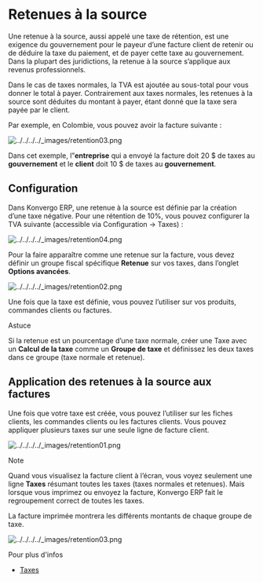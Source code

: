 # Retenues à la source

Une retenue à la source, aussi appelé une taxe de rétention, est une exigence
du gouvernement pour le payeur d’une facture client de retenir ou de déduire
la taxe du paiement, et de payer cette taxe au gouvernement. Dans la plupart
des juridictions, la retenue à la source s’applique aux revenus
professionnels.

Dans le cas de taxes normales, la TVA est ajoutée au sous-total pour vous
donner le total à payer. Contrairement aux taxes normales, les retenues à la
source sont déduites du montant à payer, étant donné que la taxe sera payée
par le client.

Par exemple, en Colombie, vous pouvez avoir la facture suivante :

![../../../../_images/retention03.png](../../../../_images/retention03.png)

Dans cet exemple, l”**entreprise** qui a envoyé la facture doit 20 $ de taxes
au **gouvernement** et le **client** doit 10 $ de taxes au **gouvernement**.

## Configuration

Dans Konvergo ERP, une retenue à la source est définie par la création d’une taxe
négative. Pour une rétention de 10%, vous pouvez configurer la TVA suivante
(accessible via Configuration -> Taxes) :

![../../../../_images/retention04.png](../../../../_images/retention04.png)

Pour la faire apparaître comme une retenue sur la facture, vous devez définir
un groupe fiscal spécifique **Retenue** sur vos taxes, dans l’onglet **Options
avancées**.

![../../../../_images/retention02.png](../../../../_images/retention02.png)

Une fois que la taxe est définie, vous pouvez l’utiliser sur vos produits,
commandes clients ou factures.

<div class="alert alert-info">
<p class="alert-title">
Astuce</p><p>Si la retenue est un pourcentage d’une taxe normale, créer une Taxe avec un <b>Calcul de la taxe</b> comme un <b>Groupe de taxe</b> et définissez les deux taxes dans ce groupe (taxe normale et retenue).</p>
</div>

## Application des retenues à la source aux factures

Une fois que votre taxe est créée, vous pouvez l’utiliser sur les fiches
clients, les commandes clients ou les factures clients. Vous pouvez appliquer
plusieurs taxes sur une seule ligne de facture client.

![../../../../_images/retention01.png](../../../../_images/retention01.png)
<div class="alert alert-primary">
<p class="alert-title">
Note</p><p>Quand vous visualisez la facture client à l’écran, vous voyez seulement une ligne <b>Taxes</b> résumant toutes les taxes (taxes normales et retenues). Mais lorsque vous imprimez ou envoyez la facture, Konvergo ERP fait le regroupement correct de toutes les taxes.</p>
</div>

La facture imprimée montrera les différents montants de chaque groupe de taxe.

![../../../../_images/retention03.png](../../../../_images/retention03.png)
<div class="alert alert-secondary">
<p class="alert-title">
Pour plus d'infos</p><ul>
<li><p><a href="../taxes">Taxes</a></p></li>
</ul>
</div>

